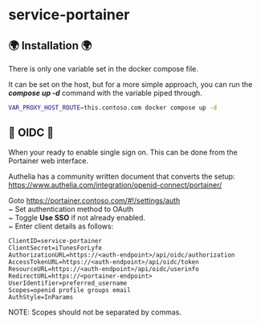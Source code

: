 # service-portainer

## 🌍 Installation 🌍

There is only one variable set in the docker compose file.

It can be set on the host, but for a more simple approach, you can run the **_compose up -d_** command with the variable piped through.

```bash
VAR_PROXY_HOST_ROUTE=this.contoso.com docker compose up -d
```

## 🔑 OIDC 🔑

When your ready to enable single sign on. This can be done from the Portainer web interface.

Authelia has a community written document that converts the setup:  
https://www.authelia.com/integration/openid-connect/portainer/

Goto https://portainer.contoso.com/#!/settings/auth  
~ Set authentication method to OAuth  
~ Toggle **Use SSO** if not already enabled.  
~ Enter client details as follows:

```
ClientID=service-portainer
ClientSecret=iTunesForLyfe
AuthorizationURL=https://<auth-endpoint>/api/oidc/authorization
AccessTokenURL=https://<auth-endpoint>/api/oidc/token
ResourceURL=https://<auth-endpoint>/api/oidc/userinfo
RedirectURL=https://<portainer-endpoint>
UserIdentifier=preferred_username
Scopes=openid profile groups email
AuthStyle=InParams
```

NOTE: Scopes should not be separated by commas.
